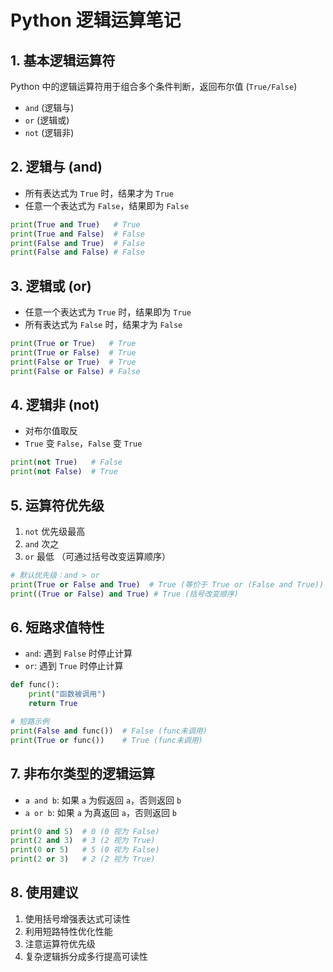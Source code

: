 # Python 逻辑运算笔记

## 1. 基本逻辑运算符
Python 中的逻辑运算符用于组合多个条件判断，返回布尔值 (`True/False`)
- `and` (逻辑与)
- `or` (逻辑或)
- `not` (逻辑非)

## 2. 逻辑与 (and)
- 所有表达式为 `True` 时，结果才为 `True`
- 任意一个表达式为 `False`，结果即为 `False`

```python
print(True and True)   # True
print(True and False)  # False
print(False and True)  # False
print(False and False) # False
```

## 3. 逻辑或 (or)
- 任意一个表达式为 `True` 时，结果即为 `True`
- 所有表达式为 `False` 时，结果才为 `False`

```python
print(True or True)   # True
print(True or False)  # True
print(False or True)  # True
print(False or False) # False
```

## 4. 逻辑非 (not)
- 对布尔值取反
- `True` 变 `False`，`False` 变 `True`

```python
print(not True)   # False
print(not False)  # True
```

## 5. 运算符优先级
1. `not` 优先级最高
2. `and` 次之
3. `or` 最低
（可通过括号改变运算顺序）

```python
# 默认优先级：and > or
print(True or False and True)  # True (等价于 True or (False and True))
print((True or False) and True) # True (括号改变顺序)
```

## 6. 短路求值特性
- `and`: 遇到 `False` 时停止计算
- `or`: 遇到 `True` 时停止计算

```python
def func():
    print("函数被调用")
    return True

# 短路示例
print(False and func())  # False (func未调用)
print(True or func())    # True (func未调用)
```

## 7. 非布尔类型的逻辑运算
- `a and b`: 如果 `a` 为假返回 `a`，否则返回 `b`
- `a or b`: 如果 `a` 为真返回 `a`，否则返回 `b`

```python
print(0 and 5)  # 0 (0 视为 False)
print(2 and 3)  # 3 (2 视为 True)
print(0 or 5)   # 5 (0 视为 False)
print(2 or 3)   # 2 (2 视为 True)
```

## 8. 使用建议
1. 使用括号增强表达式可读性
2. 利用短路特性优化性能
3. 注意运算符优先级
4. 复杂逻辑拆分成多行提高可读性

